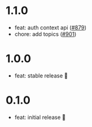 # 1.1.0

- feat: auth context api ([#879](https://github.com/VeryGoodOpenSource/dart_frog/pull/879))
- chore: add topics ([#901](https://github.com/VeryGoodOpenSource/dart_frog/pull/901))

# 1.0.0

- feat: stable release 🎉

# 0.1.0

- feat: initial release 🎉
